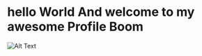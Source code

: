 # hello World And welcome to my awesome Profile Boom

![Alt Text]([https://media.giphy.com/media/vFKqnCdLPNOKc/giphy.gif](https://media1.tenor.com/m/ZNsYbIiEuX0AAAAd/dancing-gorilla-144p-green-screen.gif))

<!--
**troy600/troy600** is a ✨ _special_ ✨ repository because its `README.md` (this file) appears on your GitHub profile.

Here are some ideas to get you started:

- 🔭 I’m currently working on ...
- 🌱 I’m currently learning ...
- 👯 I’m looking to collaborate on ...
- 🤔 I’m looking for help with ...
- 💬 Ask me about ...
- 📫 How to reach me: ...
- 😄 Pronouns: ...
- ⚡ Fun fact: ...
-->
